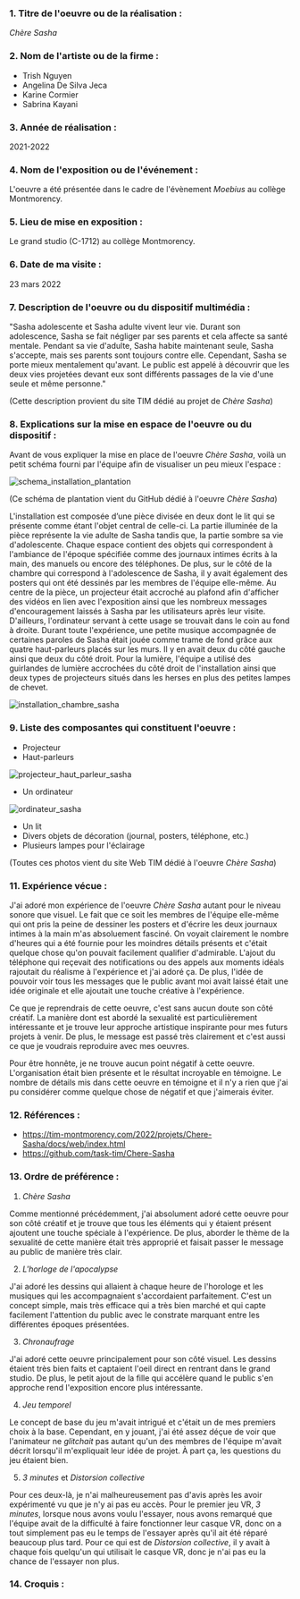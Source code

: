 ### 1. Titre de l'oeuvre ou de la réalisation :

*Chère Sasha*

### 2. Nom de l'artiste ou de la firme :

- Trish Nguyen
- Angelina De Silva Jeca
- Karine Cormier
- Sabrina Kayani

### 3. Année de réalisation :

2021-2022

### 4. Nom de l'exposition ou de l'événement :

L'oeuvre a été présentée dans le cadre de l'évènement *Moebius* au collège Montmorency.

### 5. Lieu de mise en exposition :

Le grand studio (C-1712) au collège Montmorency.

### 6. Date de ma visite : 

 23 mars 2022

### 7. Description de l'oeuvre ou du dispositif multimédia :

"Sasha adolescente et Sasha adulte vivent leur vie. Durant son adolescence, Sasha se fait négliger par ses parents et cela affecte sa santé mentale. Pendant sa vie d'adulte, Sasha habite maintenant seule, Sasha s'accepte, mais ses parents sont toujours contre elle. Cependant, Sasha se porte mieux mentalement qu'avant. Le public est appelé à découvrir que les deux vies projetées devant eux sont différents passages de la vie d'une seule et même personne."

(Cette description provient du site TIM dédié au projet de *Chère Sasha*)

### 8. Explications sur la mise en espace de l'oeuvre ou du dispositif : 

Avant de vous expliquer la mise en place de l'oeuvre *Chère Sasha*, voilà un petit schéma fourni par l'équipe afin de visualiser un peu mieux l'espace : 

![schema_installation_plantation](medias/photographies/espace_installation_sasha_01.jpg)

(Ce schéma de plantation vient du GitHub dédié à l'oeuvre *Chère Sasha*)

L'installation est composée d’une pièce divisée en deux dont le lit qui se présente comme étant l'objet central de celle-ci. La partie illuminée de la pièce représente la vie adulte de Sasha tandis que, la partie sombre sa vie d'adolescente. Chaque espace contient des objets qui correspondent à l'ambiance de l'époque spécifiée comme des journaux intimes écrits à la main, des manuels ou encore des téléphones. De plus, sur le côté de la chambre qui correspond à l'adolescence de Sasha, il y avait également des posters qui ont été dessinés par les membres de l'équipe elle-même. Au centre de la pièce, un projecteur était accroché au plafond afin d'afficher des vidéos en lien avec l'exposition ainsi que les nombreux messages d'encouragement laissés à Sasha par les utilisateurs après leur visite. D'ailleurs, l'ordinateur servant à cette usage se trouvait dans le coin au fond à droite. Durant toute l'expérience, une petite musique accompagnée de certaines paroles de Sasha était jouée comme trame de fond grâce aux quatre haut-parleurs placés sur les murs. Il y en avait deux du côté gauche ainsi que deux du côté droit. Pour la lumière, l'équipe a utilisé des guirlandes de lumière accrochées du côté droit de l'installation ainsi que deux types de projecteurs situés dans les herses en plus des petites lampes de chevet. 

![installation_chambre_sasha](medias/photographies/espace_installation_sasha_02.jpg)

### 9. Liste des composantes qui constituent l'oeuvre :

- Projecteur 
- Haut-parleurs 

![projecteur_haut_parleur_sasha](medias/photographies/projecteur_haut_parleur_sasha.jpg)

- Un ordinateur

![ordinateur_sasha](medias/photographies/ordinateur_sasha.jpg)

- Un lit 
- Divers objets de décoration (journal, posters, téléphone, etc.) 
- Plusieurs lampes pour l'éclairage

(Toutes ces photos vient du site Web TIM dédié à l'oeuvre *Chère Sasha*)

### 11. Expérience vécue :

J'ai adoré mon expérience de l'oeuvre *Chère Sasha* autant pour le niveau sonore que visuel. Le fait que ce soit les membres de l'équipe elle-même qui ont pris la peine de dessiner les posters et d'écrire les deux journaux intimes à la main m'as absoluement fasciné. On voyait clairement le nombre d'heures qui a été fournie pour les moindres détails présents et c'était quelque chose qu'on pouvait facilement qualifier d'admirable. L'ajout du téléphone qui reçevait des notifications ou des appels aux moments idéals rajoutait du réalisme à l'expérience et j'ai adoré ça. De plus, l'idée de pouvoir voir tous les messages que le public avant moi avait laissé était une idée originale et elle ajoutait une touche créative à l'expérience.

Ce que je reprendrais de cette oeuvre, c'est sans aucun doute son côté créatif. La manière dont est abordé la sexualité est particulièrement intéressante et je trouve leur approche artistique inspirante pour mes futurs projets à venir. De plus, le message est passé très clairement et c'est aussi ce que je voudrais reproduire avec mes oeuvres.

Pour être honnête, je ne trouve aucun point négatif à cette oeuvre. L'organisation était bien présente et le résultat incroyable en témoigne. Le nombre de détails mis dans cette oeuvre en témoigne et il n'y a rien que j'ai pu considérer comme quelque chose de négatif et que j'aimerais éviter.
 

 ### 12. Références :
 
- https://tim-montmorency.com/2022/projets/Chere-Sasha/docs/web/index.html
- https://github.com/task-tim/Chere-Sasha


### 13. Ordre de préférence : 

1. *Chère Sasha* 

Comme mentionné précédemment, j'ai absolument adoré cette oeuvre pour son côté créatif et je trouve que tous les éléments qui y étaient présent ajoutent une touche spéciale à l'expérience. De plus, aborder le thème de la sexualité de cette manière était très approprié et faisait passer le message au public de manière très clair.

2. *L'horloge de l'apocalypse*

J'ai adoré les dessins qui allaient à chaque heure de l'horologe et les musiques qui les accompagnaient s'accordaient parfaitement. C'est un concept simple, mais très efficace qui a très bien marché et qui capte facilement l'attention du public avec le constrate marquant entre les différentes époques présentées. 

3. *Chronaufrage* 

J'ai adoré cette oeuvre principalement pour son côté visuel. Les dessins étaient très bien faits et captaient l'oeil direct en rentrant dans le grand studio. De plus, le petit ajout de la fille qui accélère quand le public s'en approche rend l'exposition encore plus intéressante.

4. *Jeu temporel* 

Le concept de base du jeu m'avait intrigué et c'était un de mes premiers choix à la base. Cependant, en y jouant, j'ai été assez déçue de voir que l'animateur ne *glitchait* pas autant qu'un des membres de l'équipe m'avait décrit lorsqu'il m'expliquait leur idée de projet. À part ça, les questions du jeu étaient bien.

5. *3 minutes* et *Distorsion collective*

Pour ces deux-là, je n'ai malheureusement pas d'avis après les avoir expérimenté vu que je n'y ai pas eu accès. Pour le premier jeu VR, *3 minutes*, lorsque nous avons voulu l'essayer, nous avons remarqué que l'équipe avait de la difficulté à faire fonctionner leur casque VR, donc on a tout simplement pas eu le temps de l'essayer après qu'il ait été réparé beaucoup plus tard. Pour ce qui est de *Distorsion collective*, il y avait à chaque fois quelqu'un qui utilisait le casque VR, donc je n'ai pas eu la chance de l'essayer non plus.

### 14. Croquis :
